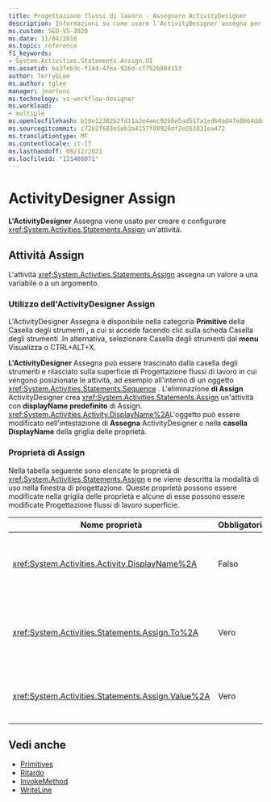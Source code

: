 ```yaml
---
title: Progettazione flussi di lavoro - Assegnare ActivityDesigner
description: Informazioni su come usare l'ActivityDesigner assegna per creare e configurare un'attività Assegna e come l'attività Assegna assegna un valore a una variabile o a un argomento.
ms.custom: SEO-VS-2020
ms.date: 11/04/2016
ms.topic: reference
f1_keywords:
- System.Activities.Statements.Assign.UI
ms.assetid: ba3feb3c-f144-47ea-926d-cf752b804153
author: TerryGLee
ms.author: tglee
manager: jmartens
ms.technology: vs-workflow-designer
ms.workload:
- multiple
ms.openlocfilehash: b10e12302b2fd11a2e4aec9266e5ad517a1edb4ad47e8b64dde44df79847825e
ms.sourcegitcommit: c72b2f603e1eb3a4157f00926df2e263831ea472
ms.translationtype: MT
ms.contentlocale: it-IT
ms.lasthandoff: 08/12/2021
ms.locfileid: "121408071"
---
```

# <a name="assign-activity-designer"></a>ActivityDesigner Assign

**L'ActivityDesigner** Assegna viene usato per creare e configurare <xref:System.Activities.Statements.Assign> un'attività.

## <a name="the-assign-activity"></a>Attività Assign

L'attività <xref:System.Activities.Statements.Assign> assegna un valore a una variabile o a un argomento.

### <a name="using-the-assign-activity-designer"></a>Utilizzo dell'ActivityDesigner Assign

L'ActivityDesigner Assegna è disponibile nella categoria **Primitive** della Casella  degli strumenti **,** a  cui si accede facendo clic sulla scheda Casella degli strumenti .In alternativa, selezionare Casella degli strumenti dal **menu** Visualizza o CTRL+ALT+X. 

**L'ActivityDesigner** Assegna può essere  trascinato dalla casella degli strumenti e rilasciato sulla superficie di Progettazione flussi di lavoro in cui vengono posizionate le attività, ad esempio all'interno di un oggetto <xref:System.Activities.Statements.Sequence> . L'eliminazione **di Assign** ActivityDesigner crea <xref:System.Activities.Statements.Assign> un'attività con **displayName predefinito** di Assign. <xref:System.Activities.Activity.DisplayName%2A>L'oggetto può essere modificato nell'intestazione di **Assegna** ActivityDesigner o nella **casella DisplayName** della griglia delle proprietà.

### <a name="the-assign-properties"></a>Proprietà di Assign

Nella tabella seguente sono elencate le proprietà di <xref:System.Activities.Statements.Assign> e ne viene descritta la modalità di uso nella finestra di progettazione. Queste proprietà possono essere modificate nella griglia delle proprietà e alcune di esse possono essere modificate Progettazione flussi di lavoro superficie.

|Nome proprietà|Obbligatoria|Utilizzo|
|-|--------------|-|
|<xref:System.Activities.Activity.DisplayName%2A>|Falso|Nome descrittivo dell'attività <xref:System.Activities.Statements.Assign>. L'impostazione predefinita è Assign. Sebbene non sia obbligatorio specificare il valore di <xref:System.Activities.Activity.DisplayName%2A>, è consigliabile farlo.|
|<xref:System.Activities.Statements.Assign.To%2A>|Vero|La variabile o l'argomento cui è assegnata la proprietà <xref:System.Activities.Statements.Assign.Value%2A>. Il valore deve essere un identificatore Visual Basic valido. Per impostare la proprietà, digitare un'Visual Basic nella casella **A** in **Assegna** ActivityDesigner o nella griglia delle proprietà.|
|<xref:System.Activities.Statements.Assign.Value%2A>|Vero|Valore assegnato alla variabile. Per impostare <xref:System.Activities.Statements.Assign.Value%2A> , digitare un'Visual Basic nella casella **Valore** in **Assegna** ActivityDesigner o nella griglia delle proprietà.|

## <a name="see-also"></a>Vedi anche

- [Primitives](../workflow-designer/primitives-activity-designers.md)
- [Ritardo](../workflow-designer/delay-activity-designer.md)
- [InvokeMethod](../workflow-designer/invokemethod-activity-designer.md)
- [WriteLine](../workflow-designer/writeline-activity-designer.md)